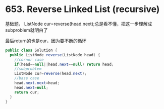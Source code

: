 # 653. Reverse Linked List (recursive)

基础题， ListNode cur=reverse(head.next);总是看不懂，把这一步理解成subproblem就明白了

最后return的也是cur，因为要不断的循环

```java
public class Solution {
  public ListNode reverse(ListNode head) {
    //cornor case
    if(head==null||head.next==null) return head;
    //subproblem
    ListNode cur=reverse(head.next);
    //base case
    head.next.next=head;
    head.next=null;
    return cur;
  }
}
